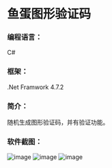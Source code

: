 # 鱼蛋图形验证码
### 编程语言：
  C#
### 框架：
  .Net Framwork 4.7.2
### 简介：
  随机生成图形验证码，并有验证功能。
### 软件截图：
![image](https://github.com/zhongrongzhao/Fishball-Immanent-Development-Skills/blob/master/%E9%B1%BC%E8%9B%8B%E5%9B%BE%E5%BD%A2%E9%AA%8C%E8%AF%81%E7%A0%81/b340b23c2fe815e7c22f341d26ccbbb.png)
![image](https://github.com/zhongrongzhao/Fishball-Immanent-Development-Skills/blob/master/%E9%B1%BC%E8%9B%8B%E5%9B%BE%E5%BD%A2%E9%AA%8C%E8%AF%81%E7%A0%81/946cb6cedfad38957bdabbfa4c8563b.png)
![image](https://github.com/zhongrongzhao/Fishball-Immanent-Development-Skills/blob/master/%E9%B1%BC%E8%9B%8B%E5%9B%BE%E5%BD%A2%E9%AA%8C%E8%AF%81%E7%A0%81/e6c6449b448fbae7ef03aad99493e9a.png)

